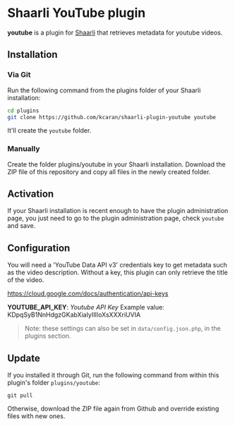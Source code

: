 # Shaarli YouTube plugin

**youtube** is a plugin for [Shaarli](https://github.com/shaarli/shaarli)
that retrieves metadata for youtube videos.

## Installation
### Via Git

Run the following command from the plugins folder
of your Shaarli installation:

```sh
cd plugins
git clone https://github.com/kcaran/shaarli-plugin-youtube youtube
```

It'll create the `youtube` folder.

### Manually

Create the folder plugins/youtube in your Shaarli installation. Download the ZIP file of this repository and copy all files in the newly created folder.

## Activation
If your Shaarli installation is recent enough to have the plugin administration page, you just need to go to the plugin administration page, check `youtube` and save.

## Configuration

You will need a 'YouTube Data API v3' credentials key to get metadata such as the video description. Without a key, this plugin can only retrieve the title of the video.

https://cloud.google.com/docs/authentication/api-keys

**YOUTUBE_API_KEY**: *Youtube API Key*
Example value: KDpqSyB1NnHdgzGKabXiaIyIIIloXsXXXriUVIA

> Note: these settings can also be set in `data/config.json.php`, in the plugins section.

## Update
If you installed it through Git, run the following command from within this plugin's folder `plugins/youtube`:

```shell
git pull
```

Otherwise, download the ZIP file again from Github and override existing files with new ones.
